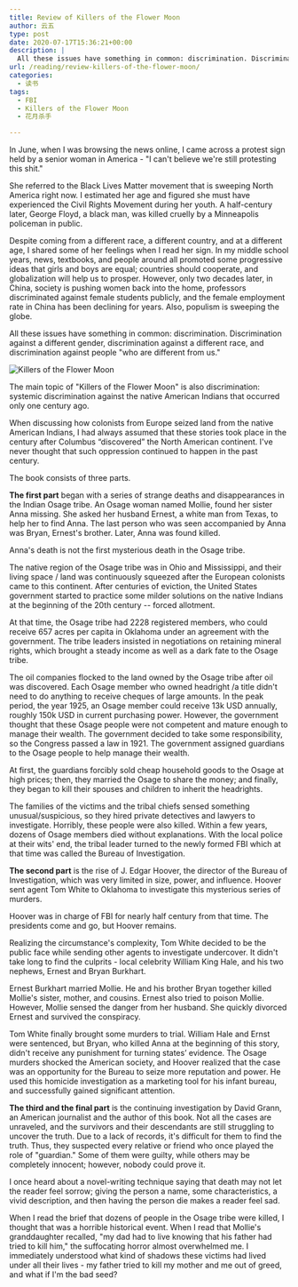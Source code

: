```yaml
---
title: Review of Killers of the Flower Moon
author: 云五
type: post
date: 2020-07-17T15:36:21+00:00
description: |
  All these issues have something in common: discrimination. Discrimination against a different gender, discrimination against a different race, and discrimination against people "who are different from us." The main topic of "Killers of the Flower Moon" is also discrimination: systemic discrimination against the native American Indians that occurred only one century ago. When discussing how colonists from Europe seized land from the native American Indians, I had always assumed that these stories took place in the century after Columbus “discovered” the North American continent. I've never thought that such oppression continued to happen in the past century.
url: /reading/review-killers-of-the-flower-moon/
categories:
  - 读书
tags:
  - FBI
  - Killers of the Flower Moon
  - 花月杀手

---
```

In June, when I was browsing the news online, I came across a protest sign held by a senior woman in America - "I can't believe we're still protesting this shit."

She referred to the Black Lives Matter movement that is sweeping North America right now. I estimated her age and figured she must have experienced the Civil Rights Movement during her youth. A half-century later, George Floyd, a black man, was killed cruelly by a Minneapolis policeman in public.

Despite coming from a different race, a different country, and at a different age, I shared some of her feelings when I read her sign. In my middle school years, news, textbooks, and people around all promoted some progressive ideas that girls and boys are equal; countries should cooperate, and globalization will help us to prosper. However, only two decades later, in China, society is pushing women back into the home, professors discriminated against female students publicly, and the female employment rate in China has been declining for years. Also, populism is sweeping the globe.

All these issues have something in common: discrimination. Discrimination against a different gender, discrimination against a different race, and discrimination against people "who are different from us."

![Killers of the Flower Moon](https://media.go5.dev/go5dev/media_attachments/files/105/747/543/970/633/609/original/d60a7e4ab2bfdb56.png)

The main topic of "Killers of the Flower Moon" is also discrimination: systemic discrimination against the native American Indians that occurred only one century ago.

When discussing how colonists from Europe seized land from the native American Indians, I had always assumed that these stories took place in the century after Columbus “discovered” the North American continent. I've never thought that such oppression continued to happen in the past century.

The book consists of three parts.

**The first part** began with a series of strange deaths and disappearances in the Indian Osage tribe. An Osage woman named Mollie, found her sister Anna missing. She asked her husband Ernest, a white man from Texas, to help her to find Anna. The last person who was seen accompanied by Anna was Bryan, Ernest's brother. Later, Anna was found killed.

Anna's death is not the first mysterious death in the Osage tribe.

The native region of the Osage tribe was in Ohio and Mississippi, and their living space / land was continuously squeezed after the European colonists came to this continent. After centuries of eviction, the United States government started to practice some milder solutions on the native Indians at the beginning of the 20th century -- forced allotment.

At that time, the Osage tribe had 2228 registered members, who could receive 657 acres per capita in Oklahoma under an agreement with the government. The tribe leaders insisted in negotiations on retaining mineral rights, which brought a steady income as well as a dark fate to the Osage tribe.

The oil companies flocked to the land owned by the Osage tribe after oil was discovered. Each Osage member who owned headright /a title didn't need to do anything to receive cheques of large amounts. In the peak period, the year 1925, an Osage member could receive 13k USD annually, roughly 150k USD in current purchasing power. However, the government thought that these Osage people were not competent and mature enough to manage their wealth. The government decided to take some responsibility, so the Congress passed a law in 1921. The government assigned guardians to the Osage people to help manage their wealth.

At first, the guardians forcibly sold cheap household goods to the Osage at high prices; then, they married the Osage to share the money; and finally, they began to kill their spouses and children to inherit the headrights.

The families of the victims and the tribal chiefs sensed something unusual/suspicious, so they hired private detectives and lawyers to investigate. Horribly, these people were also killed. Within a few years, dozens of Osage members died without explanations. With the local police at their wits' end, the tribal leader turned to the newly formed FBI which at that time was called the Bureau of Investigation.

**The second part** is the rise of J. Edgar Hoover, the director of the Bureau of Investigation, which was very limited in size, power, and influence. Hoover sent agent Tom White to Oklahoma to investigate this mysterious series of murders. 

Hoover was in charge of FBI for nearly half century from that time. The presidents come and go, but Hoover remains.

Realizing the circumstance's complexity, Tom White decided to be the public face while sending other agents to investigate undercover. It didn't take long to find the culprits - local celebrity William King Hale, and his two nephews, Ernest and Bryan Burkhart.

Ernest Burkhart married Mollie. He and his brother Bryan together killed Mollie's sister, mother, and cousins. Ernest also tried to poison Mollie. However, Mollie sensed the danger from her husband. She quickly divorced Ernest and survived the conspiracy.

Tom White finally brought some murders to trial. William Hale and Ernst were sentenced, but Bryan, who killed Anna at the beginning of this story, didn't receive any punishment for turning states’ evidence. The Osage murders shocked the American society, and Hoover realized that the case was an opportunity for the Bureau to seize more reputation and power. He used this homicide investigation as a marketing tool for his infant bureau, and successfully gained significant attention.

**The third and the final part** is the continuing investigation by David Grann, an American journalist and the author of this book. Not all the cases are unraveled, and the survivors and their descendants are still struggling to uncover the truth. Due to a lack of records, it's difficult for them to find the truth. Thus, they suspected every relative or friend who once played the role of "guardian." Some of them were guilty, while others may be completely innocent; however, nobody could prove it.

I once heard about a novel-writing technique saying that death may not let the reader feel sorrow; giving the person a name, some characteristics, a vivid description, and then having the person die makes a reader feel sad.

When I read the brief that dozens of people in the Osage tribe were killed, I thought that was a horrible historical event. When I read that Mollie's granddaughter recalled, "my dad had to live knowing that his father had tried to kill him," the suffocating horror almost overwhelmed me. I immediately understood what kind of shadows these victims had lived under all their lives - my father tried to kill my mother and me out of greed, and what if I'm the bad seed?
